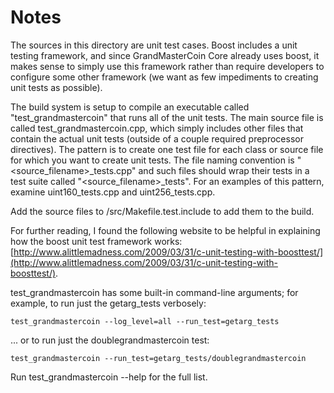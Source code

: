 # Notes
The sources in this directory are unit test cases.  Boost includes a
unit testing framework, and since GrandMasterCoin Core already uses boost, it makes
sense to simply use this framework rather than require developers to
configure some other framework (we want as few impediments to creating
unit tests as possible).

The build system is setup to compile an executable called "test_grandmastercoin"
that runs all of the unit tests.  The main source file is called
test_grandmastercoin.cpp, which simply includes other files that contain the
actual unit tests (outside of a couple required preprocessor
directives).  The pattern is to create one test file for each class or
source file for which you want to create unit tests.  The file naming
convention is "<source_filename>_tests.cpp" and such files should wrap
their tests in a test suite called "<source_filename>_tests".  For an
examples of this pattern, examine uint160_tests.cpp and
uint256_tests.cpp.

Add the source files to /src/Makefile.test.include to add them to the build.

For further reading, I found the following website to be helpful in
explaining how the boost unit test framework works:
[http://www.alittlemadness.com/2009/03/31/c-unit-testing-with-boosttest/](http://www.alittlemadness.com/2009/03/31/c-unit-testing-with-boosttest/).

test_grandmastercoin has some built-in command-line arguments; for
example, to run just the getarg_tests verbosely:

    test_grandmastercoin --log_level=all --run_test=getarg_tests

... or to run just the doublegrandmastercoin test:

    test_grandmastercoin --run_test=getarg_tests/doublegrandmastercoin

Run  test_grandmastercoin --help   for the full list.

